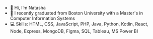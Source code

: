 - 👋 Hi, I’m Natasha
- 🏫 I recently graduated from Boston University with a Master's in Computer Information Systems
- 💻 Skills:  HTML, CSS, JavaScript, PHP, Java, Python, Kotlin, React, Node, Express, MongoDB, Figma, SQL, Tableau, MS Power BI

<!---
natasha-mac/natasha-mac is a ✨ special ✨ repository because its `README.md` (this file) appears on your GitHub profile.
You can click the Preview link to take a look at your changes.
--->
